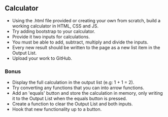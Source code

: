 ## Calculator

- Using the .html file provided or creating your own from scratch, build a working calculator in HTML, CSS and JS.
- Try adding bootstrap to your calculator.
- Provide it two inputs for calculations.
- You must be able to add, subtract, multiply and divide the inputs.
- Every new result should be written to the page as a new list item in the Output List.
- Upload your work to GitHub.

### Bonus

- Display the full calculation in the output list (e.g: 1 + 1 = 2).
- Try converting any functions that you can into arrow functions.
- Add an 'equals' button and store the calculation in memory, only writing it to the Output List when the equals button is pressed.
- Create a function to clear the Output List and both inputs.
- Hook that new functionality up to a button.

